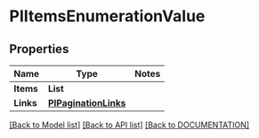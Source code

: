 # PIItemsEnumerationValue

## Properties
Name | Type | Notes
------------ | ------------- | -------------
**Items** | **List<PIEnumerationValue>**
**Links** | **[**PIPaginationLinks**](../models/PIPaginationLinks.md)**

[[Back to Model list]](../../DOCUMENTATION.md#documentation-for-models) [[Back to API list]](../../DOCUMENTATION.md#documentation-for-api-endpoints) [[Back to DOCUMENTATION]](../../DOCUMENTATION.md)

